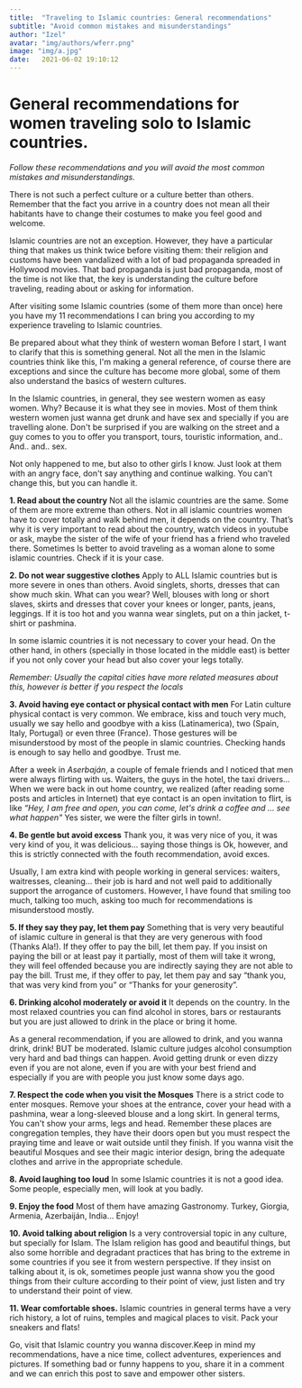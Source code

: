 ```yaml
---
title:  "Traveling to Islamic countries: General recommendations"
subtitle: "Avoid common mistakes and misunderstandings"
author: "Izel"
avatar: "img/authors/wferr.png"
image: "img/a.jpg"
date:   2021-06-02 19:10:12
---
```


# General recommendations for women traveling solo to Islamic countries.
*Follow these recommendations and you will avoid the most common mistakes and misunderstandings.*

There is not such a perfect culture or a culture better than others. Remember that the fact you arrive in a country does not mean all their habitants have to change their costumes to make you feel good and welcome. 

Islamic countries are not an exception. However, they have a particular thing that makes us think twice before visiting them: their religion and customs have been vandalized with a  lot of bad propaganda spreaded in Hollywood movies. That bad propaganda is just bad propaganda, most of the time is not like that, the key is understanding the culture before traveling, reading about or asking for information.

After visiting some Islamic countries (some of them more than once) here you have  my 11 recommendations I can bring you according to my experience traveling to Islamic countries.

Be prepared about what they think of western woman
Before I start, I want to clarify that this is something general. Not all the men in the Islamic countries think like this, I'm making a general reference, of course there are exceptions and since the culture has become more global, some of them also understand the basics of western cultures.

In the Islamic countries, in general, they see western women as easy women. Why? Because it is what they see in movies. Most of them think western women just wanna get drunk and have sex and specially if you are travelling alone. Don't be surprised if you are walking on the street and a guy comes to you to offer you transport, tours, touristic information, and.. And.. and.. sex. 

Not only happened to me, but also to other girls I know.  Just look at them with an angry face, don't say anything and continue walking. You can’t change this, but you can handle it.


**1. Read about the country**
Not all the islamic countries are the same. Some of them are more extreme than others. Not in all islamic countries women have to cover totally and walk behind men, it depends on the country. That’s why it is very important to read about the country, watch videos in youtube or ask, maybe the sister of the wife of your friend has a friend who traveled there. Sometimes  Is better to avoid traveling as a woman alone to some islamic countries. Check if it is your case.


**2. Do not wear suggestive clothes**
Apply to ALL Islamic countries but is more severe in ones than others.  Avoid singlets, shorts, dresses that can show much skin. What can you wear? Well, blouses with long or short slaves, skirts and dresses that cover your knees or longer, pants, jeans, leggings. If it is too hot and you wanna wear singlets, put on a thin jacket, t-shirt or pashmina. 

In some islamic countries it is not necessary to cover your head. On the other hand, in others (specially in those located in the middle east) is better if you not only cover your head but also cover your legs totally. 

*Remember: Usually the capital cities have more related measures about this, however is better if you respect the locals*


**3. Avoid having eye contact or physical contact with men**
For Latin culture physical contact is very common. We embrace, kiss and touch very much, usually we say hello and goodbye with a kiss (Latinamerica), two (Spain, Italy, Portugal) or even three (France). Those gestures will be misunderstood by most of the people in slamic countries. Checking hands is enough to say hello and goodbye. Trust me. 

After a week in *Aserbaján*, a couple of female friends and I noticed that men were always flirting with us.  Waiters, the guys in the hotel, the taxi drivers… When we were back in out home country, we realized (after reading some posts and articles in Internet) that eye contact is an open invitation to flirt, is like *“Hey, I am free and open, you can come, let's drink a coffee and … see what happen"* Yes sister, we were the filter girls in town!. 

**4. Be gentle but avoid excess**
Thank you, it was very nice of you, it was very kind of you, it was delicious… saying those things is Ok, however, and this is strictly connected with the fouth recommendation, avoid exces.  

Usually, I am extra kind with people working in general services: waiters, waitresses, cleaning… their job is hard and not well paid to additionally support the arrogance of customers. However, I have found that smiling too much, talking too much, asking too much for recommendations is misunderstood mostly.

**5. If they say they pay, let them pay**
Something that is very very beautiful of islamic culture in general is that they are very generous with food (Thanks Ala!). If they offer to pay the bill, let them pay. If you insist on paying the bill or at least pay it partially, most of them will take it wrong, they will feel offended because you are indirectly saying they are not able to pay the bill. Trust me, if they offer to pay, let them pay and say “thank you, that was very kind from you” or “Thanks for your generosity”.


**6. Drinking alcohol moderately or avoid it**
It depends on the country. In the most relaxed countries you can find alcohol in stores, bars or restaurants but you are just allowed to drink in the place or bring it home.

As a general recommendation, if you are allowed to drink, and you wanna drink, drink! BUT be moderated. Islamic culture judges alcohol consumption very hard and bad things can happen. Avoid getting drunk or even dizzy even if you are not alone, even if you are with your best friend and  especially if you are with people you just know some days ago.


**7. Respect the code when you visit the Mosques**
There is a strict code to enter mosques. Remove your shoes at the entrance, cover your head with a pashmina, wear a long-sleeved blouse and a long skirt. In general terms, You can't show your arms, legs and head.  Remember these places are congregation temples, they have their doors open but you must respect the praying time and leave or wait outside until they finish.
If you wanna visit the beautiful Mosques and see their magic interior design, bring the adequate clothes and arrive in the appropriate schedule.


**8. Avoid laughing too loud**
In some Islamic countries it is not a good idea. Some people, especially men, will look at you badly.


**9. Enjoy the food**
Most of them have amazing Gastronomy. Turkey, Giorgia, Armenia, Azerbaiján, India… Enjoy!


**10. Avoid talking about religion**
Is a very controversial topic in any culture, but specially for Islam. The Islam religion has good and beautiful things, but also some horrible and degradant practices that has bring to the extreme in some countries if you see it from western perspective. If they insist on talking about it, is ok, sometimes people just wanna show you the good things from their culture according to their point of view, just listen and try to understand their point of view.

**11. Wear comfortable shoes.**
Islamic countries in general terms have a very rich history, a lot of ruins, temples and magical places to visit. Pack your sneakers and flats!


Go, visit that Islamic country you wanna discover.Keep in mind my recommendations, have a nice time, collect adventures, experiences and pictures. If something bad or funny happens to you, share it in a comment and we can enrich this post to save and empower other sisters.

